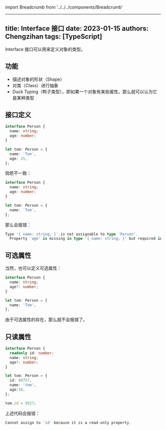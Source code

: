 import Breadcrumb from '../../../components/Breadcrumb'

<Breadcrumb title="TypeScript接口" />

---
title: Interface 接口
date: 2023-01-15
authors: Chengzihan
tags: [TypeScript]
---

Interface 接口可以用来定义对象的类型。

## 功能

- 描述对象的形状（Shape）
- 对类（Class）进行抽象
- Duck Typing（鸭子类型），即如果一个对象有某些属性，那么就可以认为它是某种类型

## 接口定义

```ts
interface Person {
  name: string;
  age: number;
}

let tom: Person = {
  name: 'Tom',
  age: 25,
};
```

倘若不一致：  

```ts
interface Person {
  name: string;
  age: number;
}

let tom: Person = {
  name: 'Tom',
};
```

那么会报错：  

```ts
Type '{ name: string; }' is not assignable to type 'Person'.
  Property 'age' is missing in type '{ name: string; }' but required in type 'Person'.
```

## 可选属性

当然，也可以定义可选属性：  

```ts
interface Person {
  name: string;
  age?: number;
}

let tom: Person = {
  name: 'Tom',
};
```

由于可选属性的存在，那么就不会报错了。  

## 只读属性

```ts
interface Person {
  readonly id: number;
  name: string;
  age?: number;
}

let tom: Person = {
  id: 89757,
  name: 'tom',
  age:10,
};

tom.id = 9527;
```

上述代码会报错：  

```ts
Cannot assign to 'id' because it is a read-only property.
```
